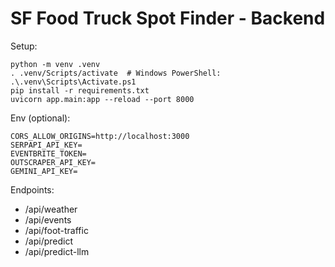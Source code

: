# SF Food Truck Spot Finder - Backend

Setup:

```
python -m venv .venv
. .venv/Scripts/activate  # Windows PowerShell: .\.venv\Scripts\Activate.ps1
pip install -r requirements.txt
uvicorn app.main:app --reload --port 8000
```

Env (optional):

```
CORS_ALLOW_ORIGINS=http://localhost:3000
SERPAPI_API_KEY=
EVENTBRITE_TOKEN=
OUTSCRAPER_API_KEY=
GEMINI_API_KEY=
```

Endpoints:
- /api/weather
- /api/events
- /api/foot-traffic
- /api/predict
- /api/predict-llm


